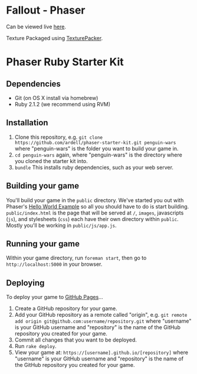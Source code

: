 # Fallout - Phaser

Can be viewed live [here](http://kiwwa.github.io/fallout-phaser/).

Texture Packaged using [TexturePacker](https://www.codeandweb.com/texturepacker).

# Phaser Ruby Starter Kit

## Dependencies

- Git (on OS X install via homebrew)
- Ruby 2.1.2 (we recommend using RVM)

## Installation

1. Clone this repository, e.g. `git clone https://github.com/ardell/phaser-starter-kit.git penguin-wars` where "penguin-wars" is the folder you want to build your game in.
1. `cd penguin-wars` again, where "penguin-wars" is the directory where you cloned the starter kit into.
1. `bundle` This installs ruby dependencies, such as your web server.

## Building your game

You'll build your game in the `public` directory. We've started you out with Phaser's [Hello World Example](http://phaser.io/getting-started-js6.php) so all you should have to do is start building. `public/index.html` is the page that will be served at `/`, `images`, javascripts (`js`), and stylesheets (`css`) each have their own directory within `public`. Mostly you'll be working in `public/js/app.js`.

## Running your game

Within your game directory, run `foreman start`, then go to `http://localhost:5000` in your browser.

## Deploying

To deploy your game to [GitHub Pages](https://pages.github.com/)...

1. Create a GitHub repository for your game.
1. Add your GitHub repository as a remote called "origin", e.g. `git remote add origin git@github.com:username/repository.git` where "username" is your GitHub username and "repository" is the name of the GitHub repository you created for your game. 
1. Commit all changes that you want to be deployed.
1. Run `rake deploy`.
1. View your game at: `https://[username].github.io/[repository]` where "username" is your GitHub username and "repository" is the name of the GitHub repository you created for your game.

